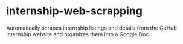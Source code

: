 # internship-web-scrapping
Automatically scrapes internship listings and details from the GitHub internship website and organizes them into a Google Doc.
